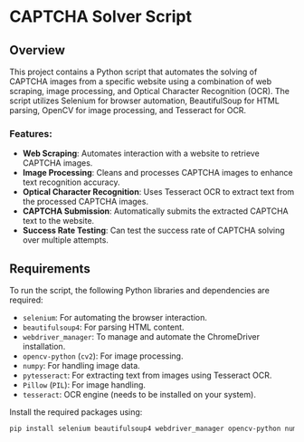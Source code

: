 # CAPTCHA Solver Script

## Overview

This project contains a Python script that automates the solving of CAPTCHA images from a specific website using a combination of web scraping, image processing, and Optical Character Recognition (OCR). The script utilizes Selenium for browser automation, BeautifulSoup for HTML parsing, OpenCV for image processing, and Tesseract for OCR.

### Features:
- **Web Scraping**: Automates interaction with a website to retrieve CAPTCHA images.
- **Image Processing**: Cleans and processes CAPTCHA images to enhance text recognition accuracy.
- **Optical Character Recognition**: Uses Tesseract OCR to extract text from the processed CAPTCHA images.
- **CAPTCHA Submission**: Automatically submits the extracted CAPTCHA text to the website.
- **Success Rate Testing**: Can test the success rate of CAPTCHA solving over multiple attempts.

## Requirements

To run the script, the following Python libraries and dependencies are required:

- `selenium`: For automating the browser interaction.
- `beautifulsoup4`: For parsing HTML content.
- `webdriver_manager`: To manage and automate the ChromeDriver installation.
- `opencv-python` (`cv2`): For image processing.
- `numpy`: For handling image data.
- `pytesseract`: For extracting text from images using Tesseract OCR.
- `Pillow` (`PIL`): For image handling.
- `tesseract`: OCR engine (needs to be installed on your system).
  
Install the required packages using:

```bash
pip install selenium beautifulsoup4 webdriver_manager opencv-python numpy pytesseract Pillow
